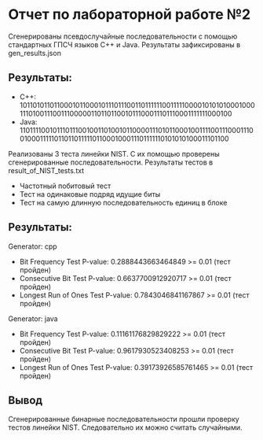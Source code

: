# Отчет по лабораторной работе №2

Cгенерированы псевдослучайные последовательности с помощью стандартных ГПСЧ языков C++ и Java. Результаты зафиксированы в gen_results.json

## Результаты:

- C++:
    10110101101100010110001011101110011011111100111110000101010100010001110100111001110000011011011001011100011101110001111111000100
- Java:
    11011110010111011100100110100101100001110101100010011110011100011100100011111011011011111011000100011101111110101010100011101100

Реализованы 3 теста линейки NIST. С их помощью проверены сгенерированные последовательности. Результаты тестов в result_of_NIST_tests.txt
- Частотный побитовый тест
- Тест на одинаковые подряд идущие биты
- Тест на самую длинную последовательность единиц в блоке

## Результаты:

Generator: cpp
- Bit Frequency Test P-value: 0.2888443663464849 >= 0.01 (тест пройден)
- Consecutive Bit Test P-value: 0.6637700912920717 >= 0.01 (тест пройден)
- Longest Run of Ones Test P-value: 0.7843046841167867 >= 0.01 (тест пройден)

Generator: java
- Bit Frequency Test P-value: 0.11161176829829222 >= 0.01 (тест пройден)
- Consecutive Bit Test P-value: 0.9617930523408253 >= 0.01 (тест пройден)
- Longest Run of Ones Test P-value: 0.39173926585761465 >= 0.01 (тест пройден)

## Вывод
Сгенерированные бинарные последовательности прошли проверку тестов линейки NIST. Следовательно их можно считать случайными.
